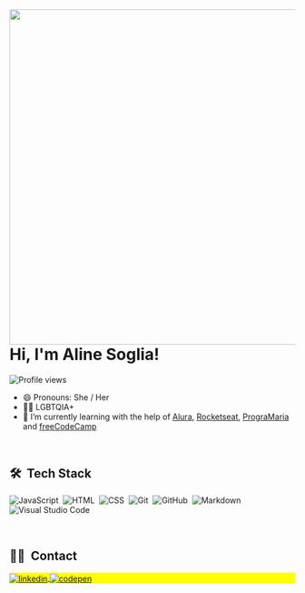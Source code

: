 <img align="right" height="590em" src="https://gist.githubusercontent.com/alinesoglia/f7526a84e2b6ad1d23b13ea0d0b151e4/raw/1fd6e1de0a5e21ecf2a667520e1a959868f5bbbb/githubcard.svg"/>
<h1 align="left">Hi, I'm Aline Soglia!</h1>
  
 <p align="left"> <img src="https://komarev.com/ghpvc/?username=alinesoglia&color=yellow" alt="Profile views" /> </p>
 
- 😄 Pronouns: She / Her
- 🏳️‍🌈 LGBTQIA+
- 🔭 I’m currently learning with the help of [Alura](https://www.alura.com.br/), [Rocketseat](https://www.rocketseat.com.br/), [PrograMaria](https://www.programaria.org/) and [freeCodeCamp](https://www.freecodecamp.org/)

<br>

<h2> 🛠 &nbsp;Tech Stack</h2>

![JavaScript](https://img.shields.io/badge/-JavaScript-05122A?style=flat&logo=javascript)&nbsp;
![HTML](https://img.shields.io/badge/-HTML-05122A?style=flat&logo=HTML5)&nbsp;
![CSS](https://img.shields.io/badge/-CSS-05122A?style=flat&logo=CSS3&logoColor=1572B6)&nbsp;
![Git](https://img.shields.io/badge/-Git-05122A?style=flat&logo=git)&nbsp;
![GitHub](https://img.shields.io/badge/-GitHub-05122A?style=flat&logo=github)&nbsp;
![Markdown](https://img.shields.io/badge/-Markdown-05122A?style=flat&logo=markdown)&nbsp;
![Visual Studio Code](https://img.shields.io/badge/-Visual%20Studio%20Code-05122A?style=flat&logo=visual-studio-code&logoColor=007ACC)&nbsp;

<!--<br><br>
## ⚙️ &nbsp;GitHub Analytics

<p align="left">
<img width="530em" src="https://github-readme-stats.vercel.app/api?username=alinesoglia&theme=radical&show_icons=true" alt="alinesoglia's stats"/>
<img width="530em" src="https://github-readme-stats.vercel.app/api/top-langs/?username=alinesoglia&layout=compact&theme=vision-friendly-dark" alt="alinesoglia's most languages"/>
</p>
-->

<br>
<h2>👨‍💻 &nbsp;Contact</h2>

<p align="left" style="background:yellow">
 <a href="https://www.linkedin.com/in/aline-pelegrino-soglia-913b57183/" target="_blank">
  <img align="center" src="https://img.shields.io/badge/-alinepelegrinosoglia-05122A?style=flat&logo=linkedin" alt="linkedin"/>
</a>
<a href="https://codepen.io/alinesoglia/" target="_blank">
  <img align="center" src="https://img.shields.io/badge/-alinesoglia-05122A?style=flat&logo=codepen" alt="codepen"/>
</a>
</p>
